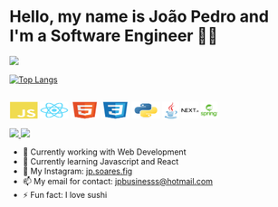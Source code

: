 <h1>Hello, my name is João Pedro and I'm a Software Engineer 👨‍💻</h1>
<picture>
  <source
    srcset="https://github-readme-stats.vercel.app/api?username=jpsoaresfig&show_icons=true&theme=dark"
    media="(prefers-color-scheme: dark)"
  />
  <source
    srcset="https://github-readme-stats.vercel.app/api?username=jpsoaresfig&show_icons=true"
    media="(prefers-color-scheme: light), (prefers-color-scheme: no-preference)"
  />
  <img src="https://github-readme-stats.vercel.app/api?username=jpsoaresfig&show_icons=true" />
</picture>

[![Top Langs](https://github-readme-stats.vercel.app/api/top-langs/?username=jpsoaresfig&layout=compact)](https://github.com/jpsoaresfig/github-readme-stats)

<div style="display: inline_block"><br>
  <img align="center" alt="JavaScript" height="30" width="50" src="https://raw.githubusercontent.com/devicons/devicon/master/icons/javascript/javascript-plain.svg">
  <img align="center" alt="React" height="30" width="50" src="https://raw.githubusercontent.com/devicons/devicon/master/icons/react/react-original.svg">
  <img align="center" alt="HTML5" height="30" width="50" src="https://raw.githubusercontent.com/devicons/devicon/master/icons/html5/html5-original.svg"/>
  <img align="center" alt="CSS3" height="30" width="50" src="https://raw.githubusercontent.com/devicons/devicon/master/icons/css3/css3-original.svg"/>
  <img align="center" alt="Python" height="30" width="50" src="https://raw.githubusercontent.com/devicons/devicon/master/icons/python/python-original.svg">
  <img align="center" alt="Java" height="30" width="30" src="https://raw.githubusercontent.com/devicons/devicon/master/icons/java/java-original.svg">
  <img align="center" alt="Next.js" height="30" width="30" src="https://raw.githubusercontent.com/devicons/devicon/master/icons/nextjs/nextjs-original-wordmark.svg">
  <img align="center" alt="Spring" height="30" width="30" src="https://raw.githubusercontent.com/devicons/devicon/master/icons/spring/spring-original-wordmark.svg">
</div>

<br>
<div>
  <a href="https://www.instagram.com/jp.soares.fig/" target="_blank">
    <img src="https://img.shields.io/badge/-Instagram-%23E4405F?style=for-the-badge&logo=instagram&logoColor=white" target="_blank">
  </a>
  <a href="https://www.linkedin.com/in/joão-pedro-figueiredo-55684420a/" target="_blank">
    <img src="https://img.shields.io/badge/-LinkedIn-%230077B5?style=for-the-badge&logo=linkedin&logoColor=white" target="_blank">
  </a>
</div>

- 🔭 Currently working with Web Development
- 🌱 Currently learning Javascript and React
- 🤔 My Instagram: [jp.soares.fig](https://www.instagram.com/jp.soares.fig/)
- 📫 My email for contact: [jpbusinesss@hotmail.com](mailto:jpbusinesss@hotmail.com)
- ⚡ Fun fact: I love sushi
